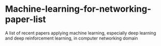 # Machine-learning-for-networking-paper-list
A list of recent papers applying machine learning, especially deep learning and deep reinforcement learning, in computer networking domain
